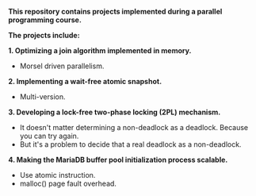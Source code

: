 **This repository contains projects implemented during a parallel programming course.**

**The projects include:**

**1. Optimizing a join algorithm implemented in memory.**
- Morsel driven parallelism.

**2. Implementing a wait-free atomic snapshot.**
- Multi-version.

**3. Developing a lock-free two-phase locking (2PL) mechanism.**
- It doesn't matter determining a non-deadlock as a deadlock. Because you can try again.
- But it's a problem to decide that a real deadlock as a non-deadlock.

**4. Making the MariaDB buffer pool initialization process scalable.**
- Use atomic instruction.
- malloc() page fault overhead.
